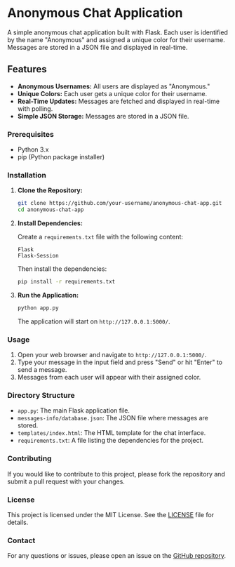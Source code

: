# Anonymous Chat Application

A simple anonymous chat application built with Flask. Each user is identified by the name "Anonymous" and assigned a unique color for their username. Messages are stored in a JSON file and displayed in real-time.

## Features

- **Anonymous Usernames:** All users are displayed as "Anonymous."
- **Unique Colors:** Each user gets a unique color for their username.
- **Real-Time Updates:** Messages are fetched and displayed in real-time with polling.
- **Simple JSON Storage:** Messages are stored in a JSON file.

### Prerequisites

- Python 3.x
- pip (Python package installer)

### Installation

1. **Clone the Repository:**

    ```bash
    git clone https://github.com/your-username/anonymous-chat-app.git
    cd anonymous-chat-app
    ```

2. **Install Dependencies:**

    Create a `requirements.txt` file with the following content:

    ```
    Flask
    Flask-Session
    ```

    Then install the dependencies:

    ```bash
    pip install -r requirements.txt
    ```

3. **Run the Application:**

    ```bash
    python app.py
    ```

    The application will start on `http://127.0.0.1:5000/`.

### Usage

1. Open your web browser and navigate to `http://127.0.0.1:5000/`.
2. Type your message in the input field and press "Send" or hit "Enter" to send a message.
3. Messages from each user will appear with their assigned color.

### Directory Structure

- `app.py`: The main Flask application file.
- `messages-info/database.json`: The JSON file where messages are stored.
- `templates/index.html`: The HTML template for the chat interface.
- `requirements.txt`: A file listing the dependencies for the project.

### Contributing

If you would like to contribute to this project, please fork the repository and submit a pull request with your changes.

### License

This project is licensed under the MIT License. See the [LICENSE](LICENSE) file for details.

### Contact

For any questions or issues, please open an issue on the [GitHub repository](https://github.com/your-username/anonymous-chat-app/issues).
